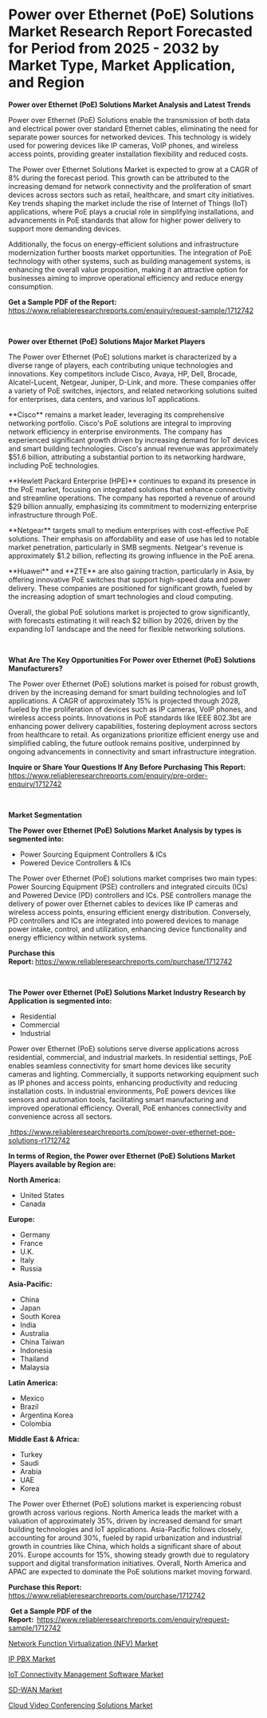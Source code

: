 <p><h1>Power over Ethernet (PoE) Solutions Market Research Report Forecasted for Period from 2025 -  2032 by Market Type, Market Application, and Region</h1></p><p><strong>Power over Ethernet (PoE) Solutions Market Analysis and Latest Trends</strong></p>
<p><p>Power over Ethernet (PoE) Solutions enable the transmission of both data and electrical power over standard Ethernet cables, eliminating the need for separate power sources for networked devices. This technology is widely used for powering devices like IP cameras, VoIP phones, and wireless access points, providing greater installation flexibility and reduced costs.</p><p>The Power over Ethernet Solutions Market is expected to grow at a CAGR of 8% during the forecast period. This growth can be attributed to the increasing demand for network connectivity and the proliferation of smart devices across sectors such as retail, healthcare, and smart city initiatives. Key trends shaping the market include the rise of Internet of Things (IoT) applications, where PoE plays a crucial role in simplifying installations, and advancements in PoE standards that allow for higher power delivery to support more demanding devices.</p><p>Additionally, the focus on energy-efficient solutions and infrastructure modernization further boosts market opportunities. The integration of PoE technology with other systems, such as building management systems, is enhancing the overall value proposition, making it an attractive option for businesses aiming to improve operational efficiency and reduce energy consumption.</p></p>
<p><strong>Get a Sample PDF of the Report:&nbsp;</strong> <a href="https://www.reliableresearchreports.com/enquiry/request-sample/1712742?utm_campaign=7&utm_medium=2&utm_source=Github&utm_content=ia&utm_term=11012025&utm_id=power-over-ethernet-poe-solutions">https://www.reliableresearchreports.com/enquiry/request-sample/1712742</a></p>
<p>&nbsp;</p>
<p><strong>Power over Ethernet (PoE) Solutions Major Market Players</strong></p>
<p><p>The Power over Ethernet (PoE) solutions market is characterized by a diverse range of players, each contributing unique technologies and innovations. Key competitors include Cisco, Avaya, HP, Dell, Brocade, Alcatel-Lucent, Netgear, Juniper, D-Link, and more. These companies offer a variety of PoE switches, injectors, and related networking solutions suited for enterprises, data centers, and various IoT applications.</p><p>**Cisco** remains a market leader, leveraging its comprehensive networking portfolio. Cisco's PoE solutions are integral to improving network efficiency in enterprise environments. The company has experienced significant growth driven by increasing demand for IoT devices and smart building technologies. Cisco's annual revenue was approximately $51.6 billion, attributing a substantial portion to its networking hardware, including PoE technologies.</p><p>**Hewlett Packard Enterprise (HPE)** continues to expand its presence in the PoE market, focusing on integrated solutions that enhance connectivity and streamline operations. The company has reported a revenue of around $29 billion annually, emphasizing its commitment to modernizing enterprise infrastructure through PoE.</p><p>**Netgear** targets small to medium enterprises with cost-effective PoE solutions. Their emphasis on affordability and ease of use has led to notable market penetration, particularly in SMB segments. Netgear's revenue is approximately $1.2 billion, reflecting its growing influence in the PoE arena.</p><p>**Huawei** and **ZTE** are also gaining traction, particularly in Asia, by offering innovative PoE switches that support high-speed data and power delivery. These companies are positioned for significant growth, fueled by the increasing adoption of smart technologies and cloud computing.</p><p>Overall, the global PoE solutions market is projected to grow significantly, with forecasts estimating it will reach $2 billion by 2026, driven by the expanding IoT landscape and the need for flexible networking solutions.</p></p>
<p>&nbsp;</p>
<p><strong>What Are The Key Opportunities For Power over Ethernet (PoE) Solutions Manufacturers?</strong></p>
<p><p>The Power over Ethernet (PoE) solutions market is poised for robust growth, driven by the increasing demand for smart building technologies and IoT applications. A CAGR of approximately 15% is projected through 2028, fueled by the proliferation of devices such as IP cameras, VoIP phones, and wireless access points. Innovations in PoE standards like IEEE 802.3bt are enhancing power delivery capabilities, fostering deployment across sectors from healthcare to retail. As organizations prioritize efficient energy use and simplified cabling, the future outlook remains positive, underpinned by ongoing advancements in connectivity and smart infrastructure integration.</p></p>
<p><strong>Inquire or Share Your Questions If Any Before Purchasing This Report:</strong> <a href="https://www.reliableresearchreports.com/enquiry/pre-order-enquiry/1712742?utm_campaign=7&utm_medium=2&utm_source=Github&utm_content=ia&utm_term=11012025&utm_id=power-over-ethernet-poe-solutions">https://www.reliableresearchreports.com/enquiry/pre-order-enquiry/1712742</a></p>
<p>&nbsp;</p>
<p><strong>Market Segmentation</strong></p>
<p><strong>The Power over Ethernet (PoE) Solutions Market Analysis by types is segmented into:</strong></p>
<p><ul><li>Power Sourcing Equipment Controllers & ICs</li><li>Powered Device Controllers & ICs</li></ul></p>
<p><p>The Power over Ethernet (PoE) solutions market comprises two main types: Power Sourcing Equipment (PSE) controllers and integrated circuits (ICs) and Powered Device (PD) controllers and ICs. PSE controllers manage the delivery of power over Ethernet cables to devices like IP cameras and wireless access points, ensuring efficient energy distribution. Conversely, PD controllers and ICs are integrated into powered devices to manage power intake, control, and utilization, enhancing device functionality and energy efficiency within network systems.</p></p>
<p><strong>Purchase this Report:&nbsp;</strong><a href="https://www.reliableresearchreports.com/purchase/1712742?utm_campaign=7&utm_medium=2&utm_source=Github&utm_content=ia&utm_term=11012025&utm_id=power-over-ethernet-poe-solutions">https://www.reliableresearchreports.com/purchase/1712742</a></p>
<p>&nbsp;</p>
<p><strong>The Power over Ethernet (PoE) Solutions Market Industry Research by Application is segmented into:</strong></p>
<p><ul><li>Residential</li><li>Commercial</li><li>Industrial</li></ul></p>
<p><p>Power over Ethernet (PoE) solutions serve diverse applications across residential, commercial, and industrial markets. In residential settings, PoE enables seamless connectivity for smart home devices like security cameras and lighting. Commercially, it supports networking equipment such as IP phones and access points, enhancing productivity and reducing installation costs. In industrial environments, PoE powers devices like sensors and automation tools, facilitating smart manufacturing and improved operational efficiency. Overall, PoE enhances connectivity and convenience across all sectors.</p></p>
<p><a href="https://www.reliableresearchreports.com/power-over-ethernet-poe-solutions-r1712742?utm_campaign=7&utm_medium=2&utm_source=Github&utm_content=ia&utm_term=11012025&utm_id=power-over-ethernet-poe-solutions">&nbsp;https://www.reliableresearchreports.com/power-over-ethernet-poe-solutions-r1712742</a></p>
<p><strong>In terms of Region, the Power over Ethernet (PoE) Solutions Market Players available by Region are:</strong></p>
<p>
    <p> <strong> North America: </strong>
        <ul>
            <li>United States</li>
            <li>Canada</li>
        </ul>
        </p> 
    <p> <strong> Europe: </strong>
        <ul>
            <li>Germany</li>
            <li>France</li>
            <li>U.K.</li>
            <li>Italy</li>
            <li>Russia</li>
        </ul>
        </p> 
    <p> <strong> Asia-Pacific: </strong>
        <ul>
            <li>China</li>
            <li>Japan</li>
            <li>South Korea</li>
            <li>India</li>
            <li>Australia</li>
            <li>China Taiwan</li>
            <li>Indonesia</li>
            <li>Thailand</li>
            <li>Malaysia</li>
        </ul>
        </p> 
    <p> <strong> Latin America: </strong>
        <ul>
            <li>Mexico</li>
            <li>Brazil</li>
            <li>Argentina Korea</li>
            <li>Colombia</li>
        </ul>
        </p> 
    <p> <strong> Middle East & Africa: </strong>
        <ul>
            <li>Turkey</li>
            <li>Saudi</li>
            <li>Arabia</li>
            <li>UAE</li>
            <li>Korea</li>
        </ul>
    </p>
    </p>
<p><p>The Power over Ethernet (PoE) solutions market is experiencing robust growth across various regions. North America leads the market with a valuation of approximately 35%, driven by increased demand for smart building technologies and IoT applications. Asia-Pacific follows closely, accounting for around 30%, fueled by rapid urbanization and industrial growth in countries like China, which holds a significant share of about 20%. Europe accounts for 15%, showing steady growth due to regulatory support and digital transformation initiatives. Overall, North America and APAC are expected to dominate the PoE solutions market moving forward.</p></p>
<p><strong>Purchase this Report: </strong><a href="https://www.reliableresearchreports.com/purchase/1712742?utm_campaign=7&utm_medium=2&utm_source=Github&utm_content=ia&utm_term=11012025&utm_id=power-over-ethernet-poe-solutions">https://www.reliableresearchreports.com/purchase/1712742</a></p>
<p>&nbsp;<strong>Get a Sample PDF of the Report:&nbsp;&nbsp;</strong><a href="https://www.reliableresearchreports.com/enquiry/request-sample/1712742?utm_campaign=7&utm_medium=2&utm_source=Github&utm_content=ia&utm_term=11012025&utm_id=power-over-ethernet-poe-solutions">https://www.reliableresearchreports.com/enquiry/request-sample/1712742</a></p>
<p><strong></strong></p>
<p><p><a href="https://github.com/NargisHussain432/Market-Research-Report-List-1/blob/main/network-function-virtualization-nfv-market.md?utm_campaign=7&utm_medium=2&utm_source=Github&utm_content=ia&utm_term=11012025&utm_id=power-over-ethernet-poe-solutions">Network Function Virtualization (NFV) Market</a></p><p><a href="https://github.com/sherikacas30/Market-Research-Report-List-1/blob/main/ip-pbx-market.md?utm_campaign=7&utm_medium=2&utm_source=Github&utm_content=ia&utm_term=11012025&utm_id=power-over-ethernet-poe-solutions">IP PBX Market</a></p><p><a href="https://github.com/FahadAhmed223/Market-Research-Report-List-1/blob/main/iot-connectivity-management-software-market.md?utm_campaign=7&utm_medium=2&utm_source=Github&utm_content=ia&utm_term=11012025&utm_id=power-over-ethernet-poe-solutions">IoT Connectivity Management Software Market</a></p><p><a href="https://github.com/angelajermaine/Market-Research-Report-List-5/blob/main/sd-wan-market.md?utm_campaign=7&utm_medium=2&utm_source=Github&utm_content=ia&utm_term=11012025&utm_id=power-over-ethernet-poe-solutions">SD-WAN Market</a></p><p><a href="https://github.com/oliveroste6/Market-Research-Report-List-1/blob/main/cloud-video-conferencing-solutions-market.md?utm_campaign=7&utm_medium=2&utm_source=Github&utm_content=ia&utm_term=11012025&utm_id=power-over-ethernet-poe-solutions">Cloud Video Conferencing Solutions Market</a></p></p>
